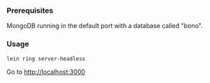 ### Prerequisites

MongoDB running in the default port with a database called "bono".

### Usage

`lein ring server-headless`

Go to [http://localhost:3000](http://localhost:3000)
